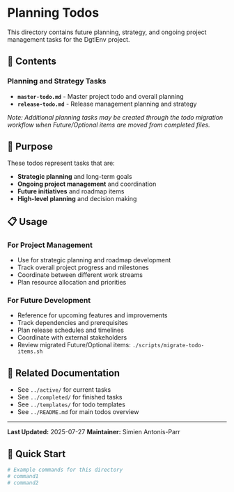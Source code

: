 # Planning Todos

This directory contains future planning, strategy, and ongoing project management tasks for the DgtlEnv project.

## 📁 Contents

### Planning and Strategy Tasks
- **`master-todo.md`** - Master project todo and overall planning
- **`release-todo.md`** - Release management planning and strategy

*Note: Additional planning tasks may be created through the todo migration workflow when Future/Optional items are moved from completed files.*

## 🎯 Purpose

These todos represent tasks that are:
- **Strategic planning** and long-term goals
- **Ongoing project management** and coordination
- **Future initiatives** and roadmap items
- **High-level planning** and decision making

## 📋 Usage

### For Project Management
- Use for strategic planning and roadmap development
- Track overall project progress and milestones
- Coordinate between different work streams
- Plan resource allocation and priorities

### For Future Development
- Reference for upcoming features and improvements
- Track dependencies and prerequisites
- Plan release schedules and timelines
- Coordinate with external stakeholders
- Review migrated Future/Optional items: `./scripts/migrate-todo-items.sh`

## 🔗 Related Documentation

- See `../active/` for current tasks
- See `../completed/` for finished tasks
- See `../templates/` for todo templates
- See `../README.md` for main todos overview

---

**Last Updated:** 2025-07-27
**Maintainer:** Simien Antonis-Parr

## 🚀 Quick Start

```bash
# Example commands for this directory
# command1
# command2
```

